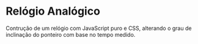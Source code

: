 # Relógio Analógico

Contrução de um relógio com JavaScript puro e CSS, alterando o grau de inclinação do ponteiro com base no tempo medido. 
